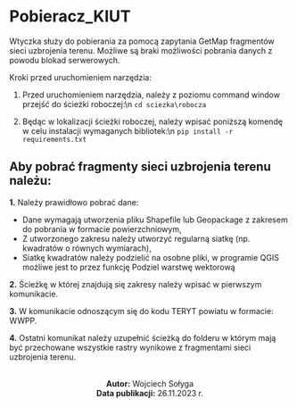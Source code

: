 # Pobieracz_KIUT
Wtyczka służy do pobierania za pomocą zapytania GetMap fragmentów sieci uzbrojenia terenu. Możliwe są braki możliwości pobrania danych z powodu blokad serwerowych.

Kroki przed uruchomieniem narzędzia:
1. Przed uruchomieniem narzędzia, należy z poziomu command window przejść do ścieżki roboczej:\n
```cd sciezka\robocza```

2. Będąc w lokalizacji ścieżki roboczej, należy wpisać poniższą komendę w celu instalacji wymaganych bibliotek:\n
```pip install -r requirements.txt```

## Aby pobrać fragmenty sieci uzbrojenia terenu należu:
**1.** Należy prawidłowo pobrać dane:
- Dane wymagają utworzenia pliku Shapefile lub Geopackage z zakresem do pobrania w formacie powierzchniowym,
- Z utworzonego zakresu należy utworzyć regularną siatkę (np. kwadratów o równych wymiarach),
- Siatkę kwadratów należy podzielić na osobne pliki, w programie QGIS możliwe jest to przez funkcję Podziel warstwę wektorową

**2.** Ścieżkę w której znajdują się zakresy należy wpisać w pierwszym komunikacie.

**3.** W komunikacie odnoszącym się do kodu TERYT powiatu w formacie: WWPP.

**4.** Ostatni komunikat należy uzupełnić ścieżką do folderu w którym mają być przechowane wszystkie rastry wynikowe z fragmentami sieci uzbrojenia terenu.


<div align='center'>
    <br>
    <b>Autor:</b> Wojciech Sołyga <br>
    <b>Data publikacji:</b> 26.11.2023 r.<br>
    <!-- <b>Data aktualizacji:</b> 26.11.2023 r. -->
</div>
